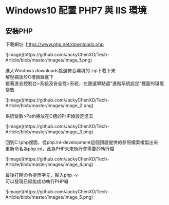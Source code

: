 # Windows10 配置 PHP7 與 IIS 環境

## 安裝PHP
<p>下載網址: <a href="https://www.php.net/downloads.php">https://www.php.net/downloads.php</a></p>
![image](https://github.com/JackyChenXD/Tech-Article/blob/master/images/image_1.png)
<p>進入Windows downloads挑選符合環境的.zip下載下來<br>
解壓縮放於C槽目錄底下<br>
接著進去控制台>系統及安全性>系統，左邊選單點選"進階系統設定"裡面的環境變數</p>
![image](https://github.com/JackyChenXD/Tech-Article/blob/master/images/image_2.png)
<p>系統變數>Path將放在C槽的PHP給設定進去</p>
![image](https://github.com/JackyChenXD/Tech-Article/blob/master/images/image_3.png)
<p>回到C:\php裡面，從php.ini-development這個預設提供的參照檔案複製出來<br>
重新命名為php.ini，此為PHP未來執行會需要的執行檔</p>
![image](https://github.com/JackyChenXD/Tech-Article/blob/master/images/image_4.png)
<p>最後打開命令提示字元，輸入php -v<br>
可以發現已經能成功執行PHP囉</p>
![image](https://github.com/JackyChenXD/Tech-Article/blob/master/images/image_5.png)
